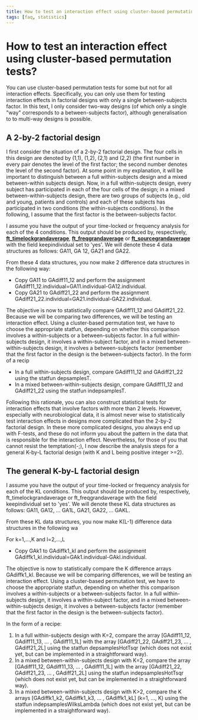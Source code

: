 ```yaml
---
title: How to test an interaction effect using cluster-based permutation tests?
tags: [faq, statistics]
---
```


#  How to test an interaction effect using cluster-based permutation tests?

You can use cluster-based permutation tests for some but not for all interaction effects. Specifically, you can only use them for testing interaction effects in factorial designs with only a single between-subjects factor. In this text, I only consider two-way designs (of which only a single "way" corresponds to a between-subjects factor), although generalisation to to multi-way designs is possible.

## A 2-by-2 factorial design

I first consider the situation of a 2-by-2 factorial design. The four cells in this design are denoted by (1,1), (1,2), (2,1) and (2,2) (the first number in every pair denotes the level of the first factor; the second number denotes the level of the second factor). At some point in my explanation, it will be important to distinguish between a full within-subjects design and a mixed between-within subjects design. Now, in a full within-subjects design, every subject has participated in each of the four cells of the design; in a mixed between-within-subjects design, there are two groups of subjects (e.g., old and young, patients and controls) and each of these subjects has participated in two conditions (the within-subjects conditions). In the following, I assume that the first factor is the between-subjects factor.

I assume you have the output of your time-locked or frequency analysis for each of the 4 conditions. This output should be produced by, respectively, **[ft_timelockgrandaverage](/reference/ft_timelockgrandaverage)**, **[ft_freqgrandaverage](/reference/ft_freqgrandaverage)** or **[ft_sourcegrandaverage](/reference/ft_sourcegrandaverage)** with the field keepindividual set to 'yes'. We will denote these 4 data structures as follows: GA11, GA 12, GA21 and GA22.

From these 4 data structures, you now make 2 difference data structures in the following way:

*  Copy GA11 to GAdiff11_12 and perform the assignment GAdiff11_12.individual=GA11.individual-GA12.individual.
*  Copy GA21 to GAdiff21_22 and perform the assignment GAdiff21_22.individual=GA21.individual-GA22.individual.

The objective is now to statistically compare GAdiff11_12 and GAdiff21_22. Because we will be comparing two differences, we will be testing an interaction effect. Using a cluster-based permutation test, we have to choose the appropriate statfun, depending on whether this comparison involves a within-subjects or a between-subjects factor. In a full within-subjects design, it involves a within-subject factor, and in a mixed between-within-subjects design, it involves a between-subjects factor (remember that the first factor in the design is the between-subjects factor). In the form of a recip

*  In a full within-subjects design, compare GAdiff11_12 and GAdiff21_22 using the statfun depsamplesT.
*  In a mixed between-within-subjects design, compare GAdiff11_12 and GAdiff21_22 using the statfun indepsamplesT.

Following this rationale, you can also construct statistical tests for interaction effects that involve factors with more than 2 levels. However, especially with neurobiological data, it is almost never wise to statistically test interaction effects in designs more complicated than the 2-by-2 factorial design. In these more complicated designs, you always end up with F-tests, and these do not inform you about the pattern in the data that is responsible for the interaction effect. Nevertheless, for those of you that cannot resist the temptation(-;), I now describe the analysis steps for a general K-by-L factorial design (with K and L being positive integer >=2).

## The general K-by-L factorial design

I assume you have the output of your time-locked or frequency analysis for each of the KL conditions. This output should be produced by, respectively, ft_timelockgrandaverage or ft_freqgrandaverage with the field keepindividual set to 'yes'. We will denote these KL data structures as follows: GA11, GA12, ... GA1L, GA21, GA22, ... GAKL.

From these KL data structures, you now make K(L-1) difference data structures in the following wa

For k=1,...,K and l=2,...,L

*  Copy GAk1 to GAdiffk1_kl and perform the assignment GAdiffk1_kl.individual=GAk1.individual-GAkl.individual.

The objective is now to statistically compare the K difference arrays GAdiffk1_kl. Because we will be comparing differences, we will be testing an interaction effect. Using a cluster-based permutation test, we have to choose the appropriate statfun, depending on whether this comparison involves a within-subjects or a between-subjects factor. In a full within-subjects design, it involves a within-subject factor, and in a mixed between-within-subjects design, it involves a between-subjects factor (remember that the first factor in the design is the between-subjects factor).

In the form of a recipe:

 1.  In a full within-subjects design with K=2, compare the array [GAdiff11_12, GAdiff11_13, ... , GAdiff11_1L] with the array [GAdiff21_22, GAdiff21_23, ... , GAdiff21_2L] using the statfun depsamplesHotTsqr (which does not exist yet, but can be implemented in a straightforward way).
 2.  In a mixed between-within-subjects design with K=2, compare the array [GAdiff11_12, GAdiff11_13, ... , GAdiff11_1L] with the array [GAdiff21_22, GAdiff21_23, ... , GAdiff21_2L] using the statfun indepsamplesHotTsqr (which does not exist yet, but can be implemented in a straightforward way).
 3.  In a mixed between-within-subjects design with K>2, compare the K arrays [GAdiffk1_k2, GAdiffk1_k3, ... , GAdiffk1_kL] (k=1, ..., K) using the statfun indepsamplesWilksLambda (which does not exist yet, but can be implemented in a straightforward way).
